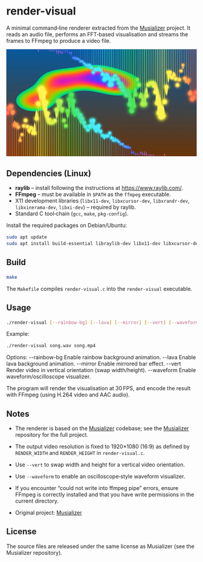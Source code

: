 # render-visual

A minimal command‑line renderer extracted from the [Musializer](https://github.com/tsoding/musializer) project. It reads an audio file, performs an FFT‑based visualisation and streams the frames to FFmpeg to produce a video file.

![screenshot.jpg](screenshot.jpg)

## Dependencies (Linux)

- **raylib** – install following the instructions at https://www.raylib.com/.  
- **FFmpeg** – must be available in `$PATH` as the `ffmpeg` executable.  
- X11 development libraries (`libx11-dev`, `libxcursor-dev`, `libxrandr-dev`, `libxinerama-dev`, `libxi-dev`) – required by raylib.  
- Standard C tool‑chain (`gcc`, `make`, `pkg-config`).

Install the required packages on Debian/Ubuntu:

```bash
sudo apt update
sudo apt install build-essential libraylib-dev libx11-dev libxcursor-dev libxrandr-dev libxinerama-dev libxi-dev ffmpeg
```

## Build

```bash
make
```

The `Makefile` compiles `render-visual.c` into the `render-visual` executable.

## Usage

```bash
./render-visual [--rainbow-bg] [--lava] [--mirror] [--vert] [--waveform] <input_audio_file> <output_video_file>
```

Example:

```bash
./render-visual song.wav song.mp4
```

Options:
  --rainbow-bg   Enable rainbow background animation.
  --lava         Enable lava background animation.
  --mirror       Enable mirrored bar effect.
  --vert         Render video in vertical orientation (swap width/height).
  --waveform     Enable waveform/oscilloscope visualizer.

The program will render the visualisation at 30 FPS, and encode the result with FFmpeg (using H.264 video and AAC audio).

## Notes

- The renderer is based on the [Musializer](https://github.com/tsoding/musializer) codebase; see the [Musializer](https://github.com/tsoding/musializer) repository for the full project.  
- The output video resolution is fixed to 1920×1080 (16:9) as defined by `RENDER_WIDTH` and `RENDER_HEIGHT` in `render-visual.c`.  
- Use `--vert` to swap width and height for a vertical video orientation.  
- Use `--waveform` to enable an oscilloscope‑style waveform visualizer.  
- If you encounter “could not write into ffmpeg pipe” errors, ensure FFmpeg is correctly installed and that you have write permissions in the current directory.

- Original project: [Musializer](https://github.com/tsoding/musializer)

## License

The source files are released under the same license as Musializer (see the Musializer repository).

